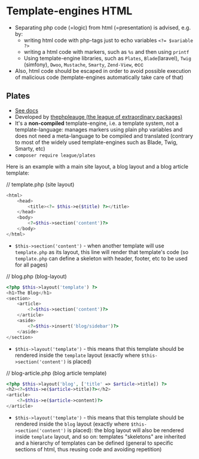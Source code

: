 # Template-engines HTML

* Separating php code (=logic) from html (=presentation) is advised, e.g. by:
  *  writing html code with php-tags just to echo variables `<?= $variable ?>`
  *  writing a html code with markers, such as `%s` and then using `printf`
  *  Using template-engine libraries, such as `Plates`, `Blade`(laravel), `Twig` (simfony), `Dwoo`, `Mustache`, `Smarty`, `Zend-View`, ecc
* Also, html code should be escaped in order to avoid possible execution of malicious code (template-engines automatically take care of that)

## Plates

* [See docs](http://platesphp.com/)
* Developed by [thephpleauge (the league of extraordinary packages)](https://thephpleague.com/)
* It's a __non-compiled__ template-engine, i.e. a template system, not a template-language: manages markers using plain php variables and does not need a meta-language to be compiled and translated (contrary to most of the widely used template-engines such as Blade, Twig, Smarty, etc)
* `composer require league/plates`

Here is an example with a main site layout, a blog layout and a blog article template: 

// template.php (site layout)
```php
<html>
    <head>
        <title><?= $this->e($title) ?></title>
    </head>
    <body>
        <?=$this->section('content')?>
    </body>
</html>
```

* `$this->section('content')` - when another template will use `template.php` as its layout, this line will render that template's code (so `template.php` can define a skeleton with header, footer, etc to be used for all pages)

// blog.php  (blog-layout)
```php
<?php $this->layout('template') ?>
<h1>The Blog</h1>
<section>
    <article>
        <?=$this->section('content')?>
    </article>
    <aside>
        <?=$this->insert('blog/sidebar')?>
    </aside>
</section>
```

* `$this->layout('template')` - this means that this template should be rendered inside the `template` layout (exactly where `$this->section('content')` is placed)

// blog-article.php (blog article template)
```php 
<?php $this->layout('blog', ['title' => $article->title]) ?>
<h2><?=$this->e($article->title)?></h2>
<article>
    <?=$this->e($article->content)?>
</article>
```

* `$this->layout('template')` - this means that this template should be rendered inside the `blog` layout (exactly where `$this->section('content')` is placed): the blog layout will also be rendered inside `template` layout, and so on: templates "skeletons" are inherited and a hierarchy of templates can be defined (general to specific sections of html, thus reusing code and avoiding repetition) 
